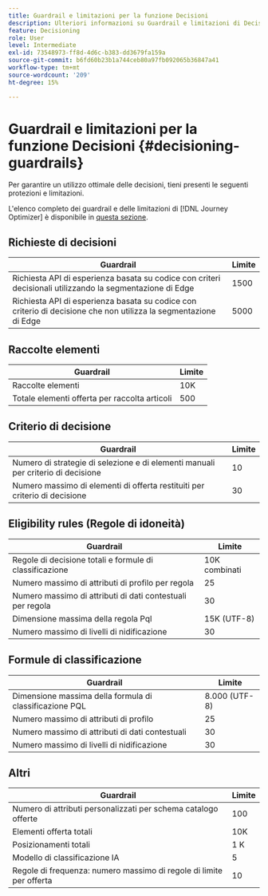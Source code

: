 ```yaml
---
title: Guardrail e limitazioni per la funzione Decisioni
description: Ulteriori informazioni su Guardrail e limitazioni di Decisioning.
feature: Decisioning
role: User
level: Intermediate
exl-id: 73548973-ff8d-4d6c-b383-dd3679fa159a
source-git-commit: b6fd60b23b1a744ceb80a97fb092065b36847a41
workflow-type: tm+mt
source-wordcount: '209'
ht-degree: 15%

---
```


# Guardrail e limitazioni per la funzione Decisioni {#decisioning-guardrails}

Per garantire un utilizzo ottimale delle decisioni, tieni presenti le seguenti protezioni e limitazioni.

L&#39;elenco completo dei guardrail e delle limitazioni di [!DNL Journey Optimizer] è disponibile in [questa sezione](../start/guardrails.md).

## Richieste di decisioni

| Guardrail | Limite |
| ------- | ------- |
| Richiesta API di esperienza basata su codice con criteri decisionali utilizzando la segmentazione di Edge | 1500 |
| Richiesta API di esperienza basata su codice con criterio di decisione che non utilizza la segmentazione di Edge | 5000 |

## Raccolte elementi

| Guardrail | Limite |
| ------- | ------- |
| Raccolte elementi | 10K |
| Totale elementi offerta per raccolta articoli | 500 |

## Criterio di decisione

| Guardrail | Limite |
| ------- | ------- |
| Numero di strategie di selezione e di elementi manuali per criterio di decisione | 10 |
| Numero massimo di elementi di offerta restituiti per criterio di decisione | 30 |

## Eligibility rules (Regole di idoneità)

| Guardrail | Limite |
| ------- | ------- |
| Regole di decisione totali e formule di classificazione | 10K combinati |
| Numero massimo di attributi di profilo per regola | 25 |
| Numero massimo di attributi di dati contestuali per regola | 30 |
| Dimensione massima della regola Pql | 15K (UTF-8) |
| Numero massimo di livelli di nidificazione | 30 |

## Formule di classificazione

| Guardrail | Limite |
| ------- | ------- |
| Dimensione massima della formula di classificazione PQL | 8.000 (UTF-8) |
| Numero massimo di attributi di profilo | 25 |
| Numero massimo di attributi di dati contestuali | 30 |
| Numero massimo di livelli di nidificazione | 30 |

## Altri

| Guardrail | Limite |
| ------- | ------- |
| Numero di attributi personalizzati per schema catalogo offerte | 100 |
| Elementi offerta totali | 10K |
| Posizionamenti totali | 1 K |
| Modello di classificazione IA | 5 |
| Regole di frequenza: numero massimo di regole di limite per offerta | 10 |
